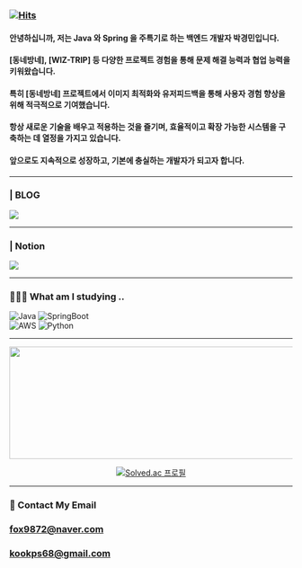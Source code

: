 ###  [![Hits](https://hits.seeyoufarm.com/api/count/incr/badge.svg?url=https%3A%2F%2Fgithub.com%2Fkyungmin1221&count_bg=%2379C83D&title_bg=%23555555&icon=&icon_color=%23E7E7E7&title=hits&edge_flat=false)](https://hits.seeyoufarm.com)
#### 안녕하십니까, 저는 Java 와 Spring 을 주특기로 하는 백엔드 개발자 박경민입니다.

#### [동네방네], [WIZ-TRIP] 등 다양한 프로젝트 경험을 통해 문제 해결 능력과 협업 능력을 키워왔습니다.

#### 특히 [동네방네] 프로젝트에서 이미지 최적화와 유저피드백을 통해 사용자 경험 향상을 위해 적극적으로 기여했습니다.

#### 항상 새로운 기술을 배우고 적용하는 것을 즐기며, 효율적이고 확장 가능한 시스템을 구축하는 데 열정을 가지고 있습니다.

#### 앞으로도 지속적으로 성장하고, 기본에 충실하는 개발자가 되고자 합니다.

---

### | BLOG 
<a href="https://velog.io/@kyungmin" target="_blank"><img src="https://img.shields.io/badge/Velog-20C997?style=flat&logo=Velog&logoColor=white"/></a>

---

### | Notion 

<a href="https://pinnate-plywood-632.notion.site/Portfolio-e9270f6e071046c1a02a3543a305c97a?pvs=4" target="_blank"><img src="https://img.shields.io/badge/Notion-000000?style=flat&logo=Notion&logoColor=white"/></a>

---

### 🧑🏻‍💻 What am I studying ..

![Java](https://img.shields.io/badge/java-%23ED8B00.svg?style=for-the-badge&logo=openjdk&logoColor=white)
![SpringBoot](https://img.shields.io/badge/springboot-6DB33F?style=for-the-badge&logo=springboot&logoColor=white)   
![AWS](https://img.shields.io/badge/AWS-%23FF9900.svg?style=for-the-badge&logo=amazon-aws&logoColor=white)
![Python](https://img.shields.io/badge/python-3670A0?style=for-the-badge&logo=python&logoColor=ffdd54)



---

<p align="center">
  <img width="600" height="200" src="https://github-readme-stats.vercel.app/api?username=kyungmin1221&show_icons=true&theme=vision-friendly-dark">
</p>

<p align="center">
  <a href="https://solved.ac/kyungmin1221">
    <img src="http://mazassumnida.wtf/api/v2/generate_badge?boj=kyungmin1221" alt="Solved.ac 프로필">
  </a>
</p>


---

### 📩 Contact My Email
###  fox9872@naver.com
###  kookps68@gmail.com


